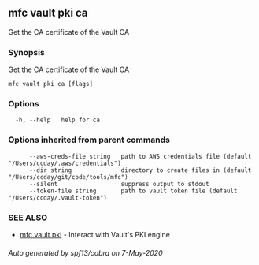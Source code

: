 ## mfc vault pki ca

Get the CA certificate of the Vault CA

### Synopsis

Get the CA certificate of the Vault CA

```
mfc vault pki ca [flags]
```

### Options

```
  -h, --help   help for ca
```

### Options inherited from parent commands

```
      --aws-creds-file string   path to AWS credentials file (default "/Users/ccday/.aws/credentials")
      --dir string              directory to create files in (default "/Users/ccday/git/code/tools/mfc")
      --silent                  suppress output to stdout
      --token-file string       path to vault token file (default "/Users/ccday/.vault-token")
```

### SEE ALSO

* [mfc vault pki](mfc_vault_pki.md)	 - Interact with Vault's PKI engine

###### Auto generated by spf13/cobra on 7-May-2020

